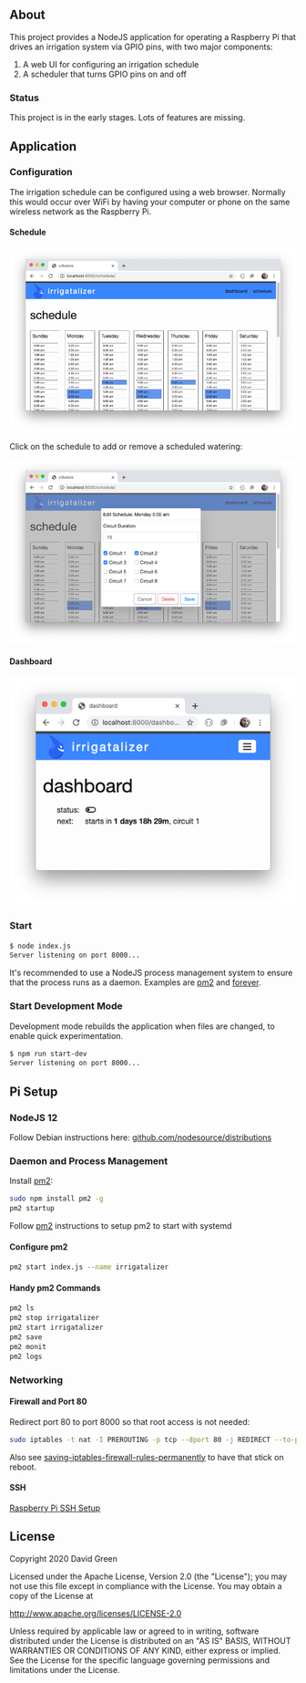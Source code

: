 ## About

This project provides a NodeJS application for operating a Raspberry Pi that drives an irrigation system via GPIO pins, with two major components:

1. A web UI for configuring an irrigation schedule
2. A scheduler that turns GPIO pins on and off

### Status

This project is in the early stages. Lots of features are missing.

## Application

### Configuration

The irrigation schedule can be configured using a web browser. Normally this would occur over WiFi by having your computer or phone on the same wireless network as the Raspberry Pi.

#### Schedule

![Schedule](dev-site/schedule.png)

Click on the schedule to add or remove a scheduled watering:

![Schedule](dev-site/schedule-entry.png)

#### Dashboard

![Dashboard](dev-site/dashboard.png)

### Start

```sh
$ node index.js
Server listening on port 8000...
```

It's recommended to use a NodeJS process management system to ensure that the process runs as a daemon. Examples are [pm2](https://pm2.io) and [forever](https://github.com/foreversd/forever).

### Start Development Mode

Development mode rebuilds the application when files are changed, to enable quick experimentation.

```sh
$ npm run start-dev
Server listening on port 8000...
```

## Pi Setup

### NodeJS 12

Follow Debian instructions here: [github.com/nodesource/distributions](https://github.com/nodesource/distributions/blob/master/README.md)

### Daemon and Process Management

Install [pm2](https://pm2.io):

```sh
sudo npm install pm2 -g
pm2 startup
```

Follow [pm2](https://pm2.io) instructions to setup pm2 to start with systemd

#### Configure pm2

```sh
pm2 start index.js --name irrigatalizer
```

#### Handy pm2 Commands

```sh
pm2 ls
pm2 stop irrigatalizer
pm2 start irrigatalizer
pm2 save
pm2 monit
pm2 logs
```

### Networking

#### Firewall and Port 80

Redirect port 80 to port 8000 so that root access is not needed:

```sh
sudo iptables -t nat -I PREROUTING -p tcp --dport 80 -j REDIRECT --to-port 8000
```

Also see [saving-iptables-firewall-rules-permanently](https://discourse.osmc.tv/t/saving-iptables-firewall-rules-permanently/7286/7) to have that stick on reboot.

#### SSH

[Raspberry Pi SSH Setup](https://www.greensopinion.com/2020/04/26/raspberry-pi-ssh-setup.html)

## License

Copyright 2020 David Green

Licensed under the Apache License, Version 2.0 (the "License"); you may not use this file except in compliance with the License. You may obtain a copy of the License at

http://www.apache.org/licenses/LICENSE-2.0

Unless required by applicable law or agreed to in writing, software distributed under the License is distributed on an "AS IS" BASIS, WITHOUT WARRANTIES OR CONDITIONS OF ANY KIND, either express or implied. See the License for the specific language governing permissions and limitations under the License.